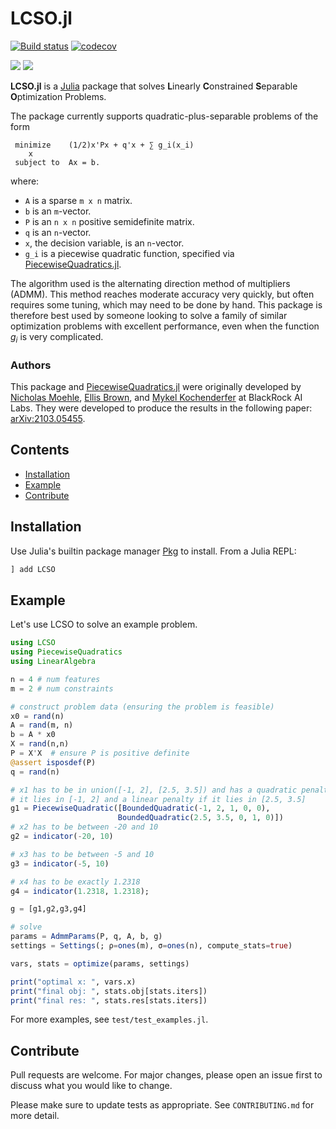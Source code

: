 # LCSO.jl

[![Build status](https://github.com/JuliaFirstOrder/LCSO.jl/actions/workflows/ci.yml/badge.svg?branch=main)](https://github.com/JuliaFirstOrder/LCSO.jl/actions?query=workflow%3ACI+branch%3Amain)
[![codecov](https://codecov.io/gh/JuliaFirstOrder/LCSO.jl/branch/main/graph/badge.svg?token=Cz8LGxvzwx)](https://codecov.io/gh/JuliaFirstOrder/LCSO.jl)

[![](https://img.shields.io/badge/docs-stable-blue.svg)](https://juliafirstorder.github.io/LCSO.jl/stable)
[![](https://img.shields.io/badge/docs-dev-blue.svg)](https://juliafirstorder.github.io/LCSO.jl/dev)


**LCSO.jl** is a [Julia](http://julialang.org) package that solves **L**inearly **C**onstrained **S**eparable **O**ptimization Problems.


The package currently supports quadratic-plus-separable problems of the form

```
 minimize    (1/2)x'Px + q'x + ∑ g_i(x_i)
    x
 subject to  Ax = b.
```
where:
* `A` is a sparse `m x n` matrix.
* `b` is an `m`-vector.
* `P` is an `n x n` positive semidefinite matrix.
* `q` is an `n`-vector.
* `x`, the decision variable, is an `n`-vector.
* `g_i` is a piecewise quadratic function, specified via [PiecewiseQuadratics.jl](https://github.com/JuliaFirstOrder/PiecewiseQuadratics.jl).

The algorithm used is the alternating direction method of multipliers (ADMM).  This method reaches moderate accuracy very quickly, but often requires some tuning, which may need to be done by hand.  This package is therefore best used by someone looking to solve a family of similar optimization problems with excellent performance, even when the function $g_i$ is very complicated.

### Authors
This package and [PiecewiseQuadratics.jl](https://github.com/JuliaFirstOrder/PiecewiseQuadratics.jl) were originally developed by [Nicholas Moehle](https://www.nicholasmoehle.com/), [Ellis Brown](http://ellisbrown.github.io), and [Mykel Kochenderfer](https://mykel.kochenderfer.com/) at BlackRock AI Labs.  They were developed to produce the results in the following paper: [arXiv:2103.05455](https://arxiv.org/abs/2103.05455).

## Contents
- [Installation](#installation)
- [Example](#example)
- [Contribute](#contribute)

## Installation
Use Julia's builtin package manager [Pkg](https://docs.julialang.org/en/v1/stdlib/Pkg/) to install.
From a Julia REPL:
```Julia
] add LCSO
```

## Example
Let's use LCSO to solve an example problem.

```Julia
using LCSO
using PiecewiseQuadratics
using LinearAlgebra

n = 4 # num features
m = 2 # num constraints

# construct problem data (ensuring the problem is feasible)
x0 = rand(n)
A = rand(m, n)
b = A * x0
X = rand(n,n)
P = X'X  # ensure P is positive definite
@assert isposdef(P)
q = rand(n)

# x1 has to be in union([-1, 2], [2.5, 3.5]) and has a quadratic penalty if
# it lies in [-1, 2] and a linear penalty if it lies in [2.5, 3.5]
g1 = PiecewiseQuadratic([BoundedQuadratic(-1, 2, 1, 0, 0),
                        BoundedQuadratic(2.5, 3.5, 0, 1, 0)])
# x2 has to be between -20 and 10
g2 = indicator(-20, 10)

# x3 has to be between -5 and 10
g3 = indicator(-5, 10)

# x4 has to be exactly 1.2318
g4 = indicator(1.2318, 1.2318);

g = [g1,g2,g3,g4]

# solve
params = AdmmParams(P, q, A, b, g)
settings = Settings(; ρ=ones(m), σ=ones(n), compute_stats=true)

vars, stats = optimize(params, settings)

print("optimal x: ", vars.x)
print("final obj: ", stats.obj[stats.iters])
print("final res: ", stats.res[stats.iters])
```
For more examples, see `test/test_examples.jl`.


## <a name="contribute"></a> Contribute
Pull requests are welcome. For major changes, please open an issue first to discuss what you would like to change.

Please make sure to update tests as appropriate.  See `CONTRIBUTING.md` for more detail.
